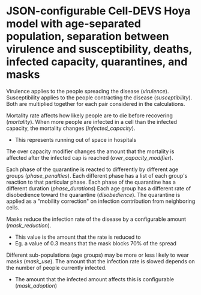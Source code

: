 # JSON-configurable Cell-DEVS Hoya model with age-separated population, separation between virulence and susceptibility, deaths, infected capacity,  quarantines, and masks

Virulence applies to the people spreading the disease (*virulence*).
Susceptibility applies to the people contracting the disease (*susceptibility*).
Both are multiplied together for each pair considered in the calculations.


Mortality rate affects how likely people are to die before recovering (*mortality*).
When more people are infected in a cell than the infected capacity, the mortality changes (*infected_capacity*).
 - This represents running out of space in hospitals

The over capacity modifier changes the amount that the mortality is affected after the infected cap is reached (*over_capacity_modifier*).


Each phase of the quarantine is reacted to differently by different age groups (*phase_penalties*).
Each different phase has a list of each group's reaction to that particular phase.
Each phase of the quarantine has a different duration (*phase_durations*)
Each age group has a different rate of disobedience toward the quarantine (*disobedience*).
The quarantine is applied as a "mobility correction" on infection contribution from neighboring cells.


Masks reduce the infection rate of the disease by a configurable amount (*mask_reduction*).
 - This value is the amount that the rate is reduced to
 - Eg. a value of 0.3 means that the mask blocks 70% of the spread

Different sub-populations (age groups) may be more or less likely to wear masks (*mask_use*).
The amount that the infection rate is slowed depends on the number of people currently infected.
 - The amount that the infected amount affects this is configurable (*mask_adoption*)
